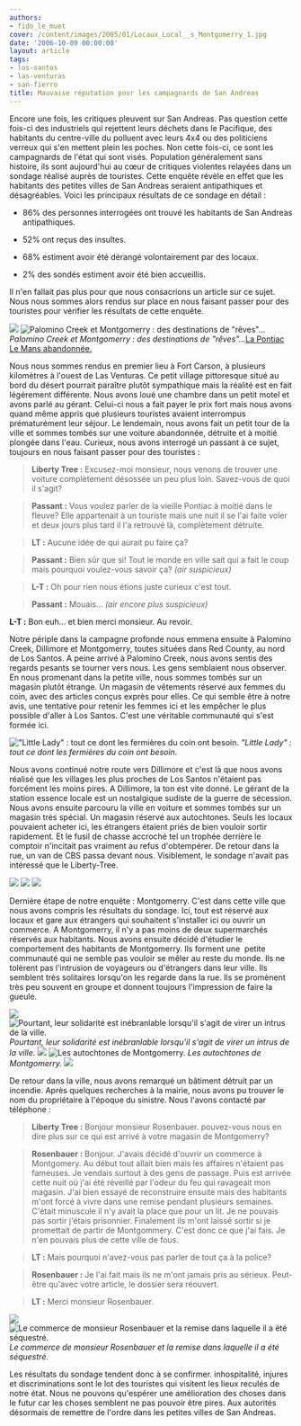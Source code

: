 ```yaml
---
authors:
- fido_le_muet
cover: /content/images/2005/01/Locaux_Local__s_Montgomerry_1.jpg
date: '2006-10-09 00:00:00'
layout: article
tags:
- los-santos
- las-venturas
- san-fierro
title: Mauvaise réputation pour les campagnards de San Andreas
---
```



Encore une fois, les critiques pleuvent sur San Andreas. Pas question cette fois-ci des industriels qui rejettent leurs déchets dans le Pacifique, des habitants du centre-ville du polluent avec leurs 4x4 ou des politiciens verreux qui s'en mettent plein les poches. Non cette fois-ci, ce sont les campagnards de l'état qui sont visés. Population généralement sans histoire, ils sont aujourd'hui au cœur de critiques violentes relayées dans un sondage réalisé auprès de touristes. Cette enquête révèle en effet que les habitants des petites villes de San Andreas seraient antipathiques et désagréables. Voici les principaux résultats de ce sondage en détail :

- 86% des personnes interrogées ont trouvé les habitants de San Andreas antipathiques.

- 52% ont reçus des insultes.

- 68% estiment avoir été dérangé volontairement par des locaux.

- 2% des sondés estiment avoir été bien accueillis.

Il n'en fallait pas plus pour que nous consacrions un article sur ce sujet. Nous nous sommes alors rendus sur place en nous faisant passer pour des touristes pour vérifier les résultats de cette enquête.

![](/content/images/2005/01/locaux_Palomino_Creek.jpg)
![Palomino Creek et Montgomerry : des destinations de "rêves"...](/content/images/2005/01/Locaux_Montgomerry.jpg)
_Palomino Creek et Montgomerry : des destinations de "rêves"..._[La Pontiac Le Mans abandonnée.](/content/images/2005/01/Locaux_Le_Mans.jpg)

Nous nous sommes rendus en premier lieu à Fort Carson,&nbsp;à plusieurs kilomètres à l'ouest de Las Venturas. Ce petit village pittoresque situé au bord du désert pourrait paraître plutôt sympathique mais la réalité est en fait légèrement différente. Nous avons loué une chambre dans un petit motel et avons parlé au gérant. Celui-ci nous a fait payer le prix fort mais nous avons quand même appris que plusieurs touristes avaient interrompus prématurément leur séjour. Le lendemain, nous avons fait un petit tour de la ville et sommes tombés sur une voiture abandonnée, détruite et à moitié plongée dans l'eau. Curieux, nous avons interrogé un passant à ce sujet, toujours en nous faisant passer pour des&nbsp;touristes :

> **Liberty Tree :** Excusez-moi monsieur, nous venons de trouver une voiture complètement désossée un peu plus loin. Savez-vous de quoi il s'agit?

> **Passant :** Vous voulez parler de la vieille Pontiac&nbsp;à moitié dans le fleuve? Elle appartenait à un touriste mais une nuit il se l'ai faite voler et deux jours plus tard il l'a retrouvé là, complètement détruite.

> **LT :** Aucune idée de qui aurait pu faire ça?

> **Passant :** Bien sûr que si! Tout le monde en ville sait qui a fait le coup mais pourquoi voulez-vous savoir ça? _(air suspicieux)_

> **L-T :** Oh pour rien nous étions juste curieux c'est tout.

> **Passant :** Mouais... _(air encore plus suspicieux)_

**L-T :** Bon euh... et bien merci monsieur. Au revoir.

Notre périple dans la campagne profonde nous emmena ensuite à Palomino Creek,&nbsp;Dillimore et Montgomerry, toutes situées dans Red County, au nord de Los Santos. A peine arrivé à Palomino Creek, nous avons sentis des regards pesants se tourner vers nous. Les gens semblaient nous observer. En nous promenant dans la petite ville, nous sommes tombés sur un magasin plutôt étrange. Un magasin de vêtements réservé aux femmes du coin, avec des articles conçus exprès pour elles. Ce qui semble être à notre avis, une tentative pour retenir les femmes ici et les empêcher le plus possible d'aller à Los Santos. C'est une véritable communauté qui s'est formée ici.

!["Little Lady" : tout ce dont les fermières du coin ont besoin.](/content/images/2005/01/Locaux_Little_Lady.jpg)
_"Little Lady" : tout ce dont les fermières du coin ont besoin._

Nous avons continué notre route vers Dillimore et c'est là que nous avons réalisé que les villages les plus proches de Los Santos n'étaient pas forcément les moins pires. A Dillimore, la ton est vite donné. Le gérant de la station essence locale est un nostalgique&nbsp;sudiste de la guerre de sécession. Nous avons ensuite parcouru la ville en voiture et sommes tombés sur un magasin très spécial. Un magasin réservé aux autochtones. Seuls les locaux pouvaient acheter ici, les étrangers étaient priés de bien vouloir sortir rapidement. Et le fusil de chasse accroché tel un trophée derrière le comptoir n'incitait pas vraiment au refus d'obtempérer. De retour dans la rue, un van de CBS passa devant nous. Visiblement, le sondage n'avait pas intéressé que le Liberty-Tree.

![](/content/images/2005/01/Locaux_Sudiste.jpg)
![](/content/images/2005/01/Locaux_Local__s_Dillimore.jpg)
![](/content/images/2005/01/Locaux_CBS.jpg)

Dernière étape de notre enquête : Montgomerry. C'est dans cette ville que nous avons compris les résultats du sondage. Ici, tout est réservé aux locaux et gare aux étrangers qui souhaitent s'installer ici ou ouvrir un commerce. A Montgomerry, il n'y a pas moins de deux supermarchés réservés aux habitants. Nous avons ensuite décidé d'étudier le comportement des habitants de Montgomerry. Ils forment une&nbsp; petite communauté qui ne semble pas vouloir se mêler au reste du monde. Ils ne tolèrent pas l'intrusion de voyageurs ou d'étrangers dans leur ville. Ils semblent très solitaires lorsqu'on les regarde dans la rue. Ils se promènent très peu souvent en groupe et donnent toujours l'impression de faire la gueule.

![](/content/images/2005/01/Locaux_Local__s_Montgomerry_1.jpg)
![Pourtant, leur solidarité est inébranlable lorsqu'il s'agit de virer un intrus de la ville.](/content/images/2005/01/Locaux_Local__s_Montgomerry_2.jpg)
_Pourtant, leur solidarité est inébranlable lorsqu'il s'agit de virer un intrus de la ville._[](/content/images/2005/01/Locaux_Passant_1.jpg)
![](/content/images/2005/01/Locaux_Passant_2.jpg)
![Les autochtones de Montgomerry.](/content/images/2005/01/Locaux_Passant_3.jpg)
_Les autochtones de Montgomerry._[](/content/images/2005/01/Locaux_Passant_4.jpg)
![](/content/images/2005/01/Locaux_Passant_5.jpg)

De retour dans la ville, nous avons remarqué un bâtiment détruit par un incendie. Après quelques recherches à la mairie, nous avons pu trouver le nom du propriétaire à l'époque du sinistre. Nous l'avons contacté par téléphone :

> **Liberty Tree :** Bonjour monsieur Rosenbauer. pouvez-vous nous en dire plus sur ce qui est arrivé à votre magasin de Montgomerry?

> **Rosenbauer :** Bonjour. J'avais décidé d'ouvrir un commerce à Montgomery. Au début tout allait bien mais les affaires n'étaient pas fameuses. Je vendais surtout à des gens de passage. Puis est arrivée cette nuit où j'ai été réveillé par l'odeur du feu qui ravageait mon magasin. J'ai bien essayé de reconstruire ensuite mais des habitants m'ont forcé à vivre dans une remise pendant plusieurs semaines. C'était minuscule il n'y avait la place que pour un lit. Je ne pouvais pas sortir j'étais prisonnier. Finalement ils m'ont laissé sortir si je promettait de partir de Montgommery. C'est donc ce que j'ai fais. Je n'en pouvais plus de cette ville de fous.

> **LT :** Mais pourquoi n'avez-vous pas parler de tout ça à la police?

> **Rosenbauer :** Je l'ai fait mais ils ne m'ont jamais pris au sérieux. Peut-être qu'avec votre article, le dossier sera réouvert.

> **LT :** Merci monsieur Rosenbauer.

![](/content/images/2005/01/Locaux_Commerce_D_truit.jpg)
![Le commerce de monsieur Rosenbauer et la remise dans laquelle il a été séquestré.](/content/images/2005/01/Locaux_Cabane.jpg)
_Le commerce de monsieur Rosenbauer et la remise dans laquelle il a été séquestré._

Les résultats du sondage tendent donc à se confirmer. inhospitalité, injures et discriminations sont le lot des touristes qui visitent les lieux reculés de notre état. Nous ne pouvons qu'espérer une amélioration des choses dans le futur car les choses semblent ne pas pouvoir être pires. Aux autorités désormais de remettre de l'ordre dans les petites villes de San Andreas.
